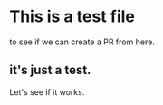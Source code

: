 # This is a test file

to see if we can create a PR from here.

## it's just a test.

Let's see if it works.